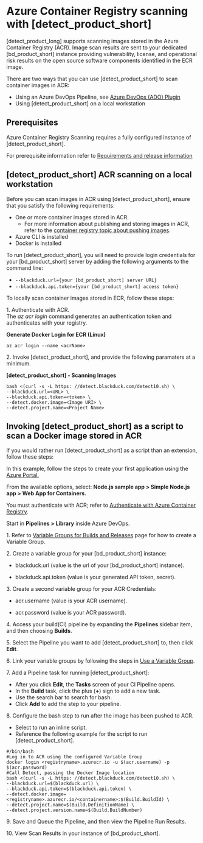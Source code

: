 # Azure Container Registry scanning with [detect_product_short]

[detect_product_long] supports scanning images stored in the Azure Container Registry (ACR). Image scan results are sent to your dedicated [bd_product_short] instance providing vulnerability, license, and operational risk results on the open source software components identified in the ECR image.

There are two ways that you can use [detect_product_short] to scan container images in ACR:

- Using an Azure DevOps Pipeline, see [Azure DevOps (ADO) Plugin](../../integrations/azureplugin/azure.md)
- Using [detect_product_short] on a local workstation

## Prerequisites

Azure Container Registry Scanning requires a fully configured instance of [detect_product_short].   
   
For prerequisite information refer to [Requirements and release information](../../gettingstarted/requirements.md)
	
## [detect_product_short] ACR scanning on a local workstation

Before you can scan images in ACR using [detect_product_short], ensure that you satisfy the following requirements:

- One or more container images stored in ACR. 
	- For more information about publishing and storing images in ACR, refer to the [container registry topic about pushing images](https://docs.microsoft.com/en-us/azure/container-registry/container-registry-get-started-docker-cli).
- Azure CLI is installed
- Docker is installed

<note type="tip">To run [detect_product_short], you will need to provide login credentials for your [bd_product_short]
server by adding the following arguments to the command line:

* `--blackduck.url={your [bd_product_short] server URL}`
* `--blackduck.api.token={your [bd_product_short] access token}`
</note>

To locally scan container images stored in ECR, follow these steps:

1\. Authenticate with ACR.   
The *az acr login* command generates an authentication token and authenticates with your registry.   
  
**Generate Docker Login for ECR (Linux)**   

``` az acr login --name <acrName> ```  

2\. Invoke [detect_product_short], and provide the following paramaters at a minimum.

**[detect_product_short] - Scanning Images**   
```
bash <(curl -s -L https:‎ //detect.blackduck.com/detect10.sh) \
--blackduck.url=<URL> \
--blackduck.api.token=<token> \
--detect.docker.image=<Image URI> \
--detect.project.name=<Project Name>
```

## Invoking [detect_product_short] as a script to scan a Docker image stored in ACR

If you would rather run [detect_product_short] as a script than an extension, follow these steps:

In this example, follow the steps to create your first application using the [Azure Portal.](https://docs.microsoft.com/en-us/azure/devops/pipelines/get-started-azure-devops-project?view=vsts)   
 
From the available options, select: **Node.js sample app > Simple Node.js app > Web App for Containers.**   
 
You must authenticate with ACR; refer to [Authenticate with Azure Container Registry](https://docs.microsoft.com/en-us/azure/container-registry/container-registry-authentication).

Start in **Pipelines > Library** inside Azure DevOps. 

1\. Refer to [Variable Groups for Builds and Releases](https://docs.microsoft.com/en-us/azure/devops/pipelines/library/variable-groups?view=vsts) page for how to create a Variable Group. 

2\. Create a variable group for your [bd_product_short] instance:

- blackduck.url (value is the url of your [bd_product_short] instance).

- blackduck.api.token (value is your generated API token, secret).

3\. Create a second variable group for your ACR Credentials:
- acr.username (value is your ACR username).

- acr.password (value is your ACR password).

4\. Access your build(CI) pipeline by expanding the **Pipelines** sidebar item, and then choosing **Builds**.  

5\. Select the Pipeline you want to add [detect_product_short] to, then click **Edit**.   

6\. Link your variable groups by following the steps in [Use a Variable Group](https://docs.microsoft.com/en-us/azure/devops/pipelines/library/variable-groups?view=vsts#use-a-variable-group).  
 
7\. Add a Pipeline task for running [detect_product_short]:   
- After you click **Edit**, the **Tasks** screen of your CI Pipeline opens.
- In the **Build** task, click the plus (**+**) sign to add a new task.
- Use the search bar to search for bash.
- Click **Add** to add the step to your pipeline.

8\. Configure the bash step to run after the image has been pushed to ACR.   
- Select to run an inline script.
- Reference the following example for the script to run [detect_product_short].   

```
#/bin/bash
#Log in to ACR using the configured Variable Group
docker login <registryname>.azurecr.io -u $(acr.username) -p $(acr.password)
#Call Detect, passing the Docker Image location
bash <(curl -s -L https:‎ //detect.blackduck.com/detect10.sh) \
--blackduck.url=$(blackduck.url) \
--blackduck.api.token=$(blackduck.api.token) \ 
--detect.docker.image=<registryname>.azurecr.io/<containername>:$(Build.BuildId) \ 
--detect.project.name=$(Build.DefinitionName) \ 
--detect.project.version.name=$(Build.BuildNumber)
```
9\. Save and Queue the Pipeline, and then view the Pipeline Run Results.  

10\. View Scan Results in your instance of [bd_product_short].
